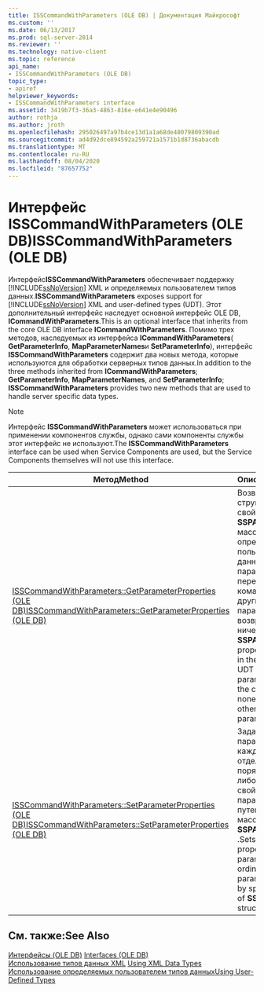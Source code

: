 ```yaml
---
title: ISSCommandWithParameters (OLE DB) | Документация Майкрософт
ms.custom: ''
ms.date: 06/13/2017
ms.prod: sql-server-2014
ms.reviewer: ''
ms.technology: native-client
ms.topic: reference
api_name:
- ISSCommandWithParameters (OLE DB)
topic_type:
- apiref
helpviewer_keywords:
- ISSCommandWithParameters interface
ms.assetid: 3419b7f3-36a3-4863-816e-e641e4e90496
author: rothja
ms.author: jroth
ms.openlocfilehash: 295026497a97b4ce13d1a1a68de48079809390ad
ms.sourcegitcommit: ad4d92dce894592a259721a1571b1d8736abacdb
ms.translationtype: MT
ms.contentlocale: ru-RU
ms.lasthandoff: 08/04/2020
ms.locfileid: "87657752"
---
```

# <a name="isscommandwithparameters-ole-db"></a><span data-ttu-id="30171-102">Интерфейс ISSCommandWithParameters (OLE DB)</span><span class="sxs-lookup"><span data-stu-id="30171-102">ISSCommandWithParameters (OLE DB)</span></span>
  <span data-ttu-id="30171-103">Интерфейс**ISSCommandWithParameters** обеспечивает поддержку [!INCLUDE[ssNoVersion](../../includes/ssnoversion-md.md)] XML и определяемых пользователем типов данных.</span><span class="sxs-lookup"><span data-stu-id="30171-103">**ISSCommandWithParameters** exposes support for [!INCLUDE[ssNoVersion](../../includes/ssnoversion-md.md)] XML and user-defined types (UDT).</span></span> <span data-ttu-id="30171-104">Этот дополнительный интерфейс наследует основной интерфейс OLE DB, **ICommandWithParameters**.</span><span class="sxs-lookup"><span data-stu-id="30171-104">This is an optional interface that inherits from the core OLE DB interface **ICommandWithParameters**.</span></span> <span data-ttu-id="30171-105">Помимо трех методов, наследуемых из интерфейса **ICommandWithParameters**( **GetParameterInfo**, **MapParameterNames**и **SetParameterInfo**), интерфейс **ISSCommandWithParameters** содержит два новых метода, которые используются для обработки серверных типов данных.</span><span class="sxs-lookup"><span data-stu-id="30171-105">In addition to the three methods inherited from **ICommandWithParameters**; **GetParameterInfo**, **MapParameterNames**, and **SetParameterInfo**; **ISSCommandWithParameters** provides two new methods that are used to handle server specific data types.</span></span>  
  
> [!NOTE]  
>  <span data-ttu-id="30171-106"> Интерфейс **ISSCommandWithParameters** может использоваться при применении компонентов службы, однако сами компоненты службы этот интерфейс не используют.</span><span class="sxs-lookup"><span data-stu-id="30171-106">The **ISSCommandWithParameters** interface can be used when Service Components are used, but the Service Components themselves will not use this interface.</span></span>  
  
|<span data-ttu-id="30171-107">Метод</span><span class="sxs-lookup"><span data-stu-id="30171-107">Method</span></span>|<span data-ttu-id="30171-108">Описание</span><span class="sxs-lookup"><span data-stu-id="30171-108">Description</span></span>|  
|------------|-----------------|  
|[<span data-ttu-id="30171-109">ISSCommandWithParameters::GetParameterProperties (OLE DB)</span><span class="sxs-lookup"><span data-stu-id="30171-109">ISSCommandWithParameters::GetParameterProperties &#40;OLE DB&#41;</span></span>](isscommandwithparameters-getparameterproperties-ole-db.md)|<span data-ttu-id="30171-110">Возвращает одну структуру набора свойств **SSPARAMPROPS** в массиве для каждого определяемого пользователем типа данных или XML-параметра, переданного команде, однако для других типов параметров не возвращается ничего.</span><span class="sxs-lookup"><span data-stu-id="30171-110">Returns one **SSPARAMPROPS** property set structure in the array for each UDT or XML parameter passed to the command, but none is returned for other types of parameters.</span></span>|  
|[<span data-ttu-id="30171-111">ISSCommandWithParameters::SetParameterProperties (OLE DB)</span><span class="sxs-lookup"><span data-stu-id="30171-111">ISSCommandWithParameters::SetParameterProperties &#40;OLE DB&#41;</span></span>](isscommandwithparameters-setparameterproperties-ole-db.md)|<span data-ttu-id="30171-112">Задает свойства параметров для каждого параметра в отдельности по порядковому номеру либо задает свойства всех параметров сразу путем указания массива структур **SSPARAMPROPS** .</span><span class="sxs-lookup"><span data-stu-id="30171-112">Sets the parameter properties on a per parameter basis by ordinal, or sets bulk parameter properties by specifying an array of **SSPARAMPROPS** structures.</span></span>|  
  
## <a name="see-also"></a><span data-ttu-id="30171-113">См. также:</span><span class="sxs-lookup"><span data-stu-id="30171-113">See Also</span></span>  
 <span data-ttu-id="30171-114">[Интерфейсы &#40;OLE DB&#41;](../../database-engine/dev-guide/interfaces-ole-db.md) </span><span class="sxs-lookup"><span data-stu-id="30171-114">[Interfaces &#40;OLE DB&#41;](../../database-engine/dev-guide/interfaces-ole-db.md) </span></span>  
 <span data-ttu-id="30171-115">[Использование типов данных XML](../native-client/features/using-xml-data-types.md) </span><span class="sxs-lookup"><span data-stu-id="30171-115">[Using XML Data Types](../native-client/features/using-xml-data-types.md) </span></span>  
 [<span data-ttu-id="30171-116">Использование определяемых пользователем типов данных</span><span class="sxs-lookup"><span data-stu-id="30171-116">Using User-Defined Types</span></span>](../native-client/features/using-user-defined-types.md)  
  
  
